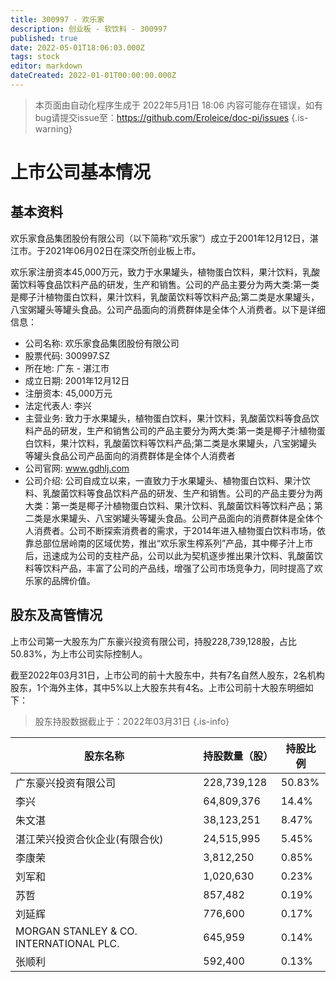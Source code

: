 ```yaml
---
title: 300997 - 欢乐家
description: 创业板 - 软饮料 - 300997
published: true
date: 2022-05-01T18:06:03.000Z
tags: stock
editor: markdown
dateCreated: 2022-01-01T00:00:00.000Z
---
```


> 本页面由自动化程序生成于 2022年5月1日 18:06
> 内容可能存在错误，如有bug请提交issue至：https://github.com/Eroleice/doc-pi/issues
{.is-warning}

# 上市公司基本情况

## 基本资料

欢乐家食品集团股份有限公司（以下简称“欢乐家”）成立于2001年12月12日，湛江市。于2021年06月02日在深交所创业板上市。

欢乐家注册资本45,000万元，致力于水果罐头，植物蛋白饮料，果汁饮料，乳酸菌饮料等食品饮料产品的研发，生产和销售。公司的产品主要分为两大类:第一类是椰子汁植物蛋白饮料，果汁饮料，乳酸菌饮料等饮料产品;第二类是水果罐头，八宝粥罐头等罐头食品。公司产品面向的消费群体是全体个人消费者。以下是详细信息：

- 公司名称: 欢乐家食品集团股份有限公司
- 股票代码: 300997.SZ
- 所在地: 广东 - 湛江市
- 成立日期: 2001年12月12日
- 注册资本: 45,000万元
- 法定代表人: 李兴
- 主营业务: 致力于水果罐头，植物蛋白饮料，果汁饮料，乳酸菌饮料等食品饮料产品的研发，生产和销售公司的产品主要分为两大类:第一类是椰子汁植物蛋白饮料，果汁饮料，乳酸菌饮料等饮料产品;第二类是水果罐头，八宝粥罐头等罐头食品公司产品面向的消费群体是全体个人消费者
- 公司官网: www.gdhlj.com
- 公司介绍: 公司自成立以来，一直致力于水果罐头、植物蛋白饮料、果汁饮料、乳酸菌饮料等食品饮料产品的研发、生产和销售。公司的产品主要分为两大类：第一类是椰子汁植物蛋白饮料、果汁饮料、乳酸菌饮料等饮料产品；第二类是水果罐头、八宝粥罐头等罐头食品。公司产品面向的消费群体是全体个人消费者。公司不断探索消费者的需求，于2014年进入植物蛋白饮料市场，依靠总部位居岭南的区域优势，推出“欢乐家生榨系列”产品，其中椰子汁上市后，迅速成为公司的支柱产品，公司以此为契机逐步推出果汁饮料、乳酸菌饮料等饮料产品，丰富了公司的产品线，增强了公司市场竞争力，同时提高了欢乐家的品牌价值。


## 股东及高管情况

上市公司第一大股东为广东豪兴投资有限公司，持股228,739,128股，占比50.83%，为上市公司实际控制人。

截至2022年03月31日，上市公司的前十大股东中，共有7名自然人股东，2名机构股东，1个海外主体，其中5%以上大股东共有4名。上市公司前十大股东明细如下：

> 股东持股数据截止于：2022年03月31日
{.is-info}

| 股东名称 | 持股数量（股） | 持股比例 |
| --- | --- | --- |
| 广东豪兴投资有限公司 | 228,739,128 | 50.83% |
| 李兴 | 64,809,376 | 14.4% |
| 朱文湛 | 38,123,251 | 8.47% |
| 湛江荣兴投资合伙企业(有限合伙) | 24,515,995 | 5.45% |
| 李康荣 | 3,812,250 | 0.85% |
| 刘军和 | 1,020,630 | 0.23% |
| 苏哲 | 857,482 | 0.19% |
| 刘延辉 | 776,600 | 0.17% |
| MORGAN STANLEY & CO. INTERNATIONAL PLC. | 645,959 | 0.14% |
| 张顺利 | 592,400 | 0.13% |




